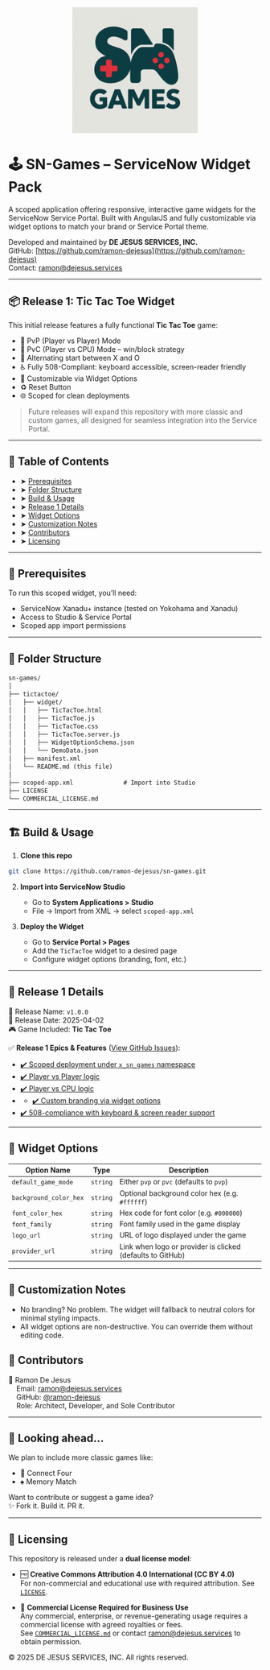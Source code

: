 <p align="center">
  <img src="./logo.png" alt="SN Games Logo" width="250">
</p>

# 🕹️ SN-Games – ServiceNow Widget Pack

A scoped application offering responsive, interactive game widgets for the ServiceNow Service Portal. Built with AngularJS and fully customizable via widget options to match your brand or Service Portal theme.

Developed and maintained by **DE JESUS SERVICES, INC.**  
GitHub: [https://github.com/ramon-dejesus](https://github.com/ramon-dejesus)  
Contact: [ramon@dejesus.services](mailto:ramon@dejesus.services)

---

## 📦 Release 1: Tic Tac Toe Widget

This initial release features a fully functional **Tic Tac Toe** game:

- 👯 PvP (Player vs Player) Mode
- 🤖 PvC (Player vs CPU) Mode – win/block strategy
- 🔄 Alternating start between X and O
- ♿️ Fully 508-Compliant: keyboard accessible, screen-reader friendly
- 🎨 Customizable via Widget Options
- ♻️ Reset Button
- 🌐 Scoped for clean deployments

> Future releases will expand this repository with more classic and custom games, all designed for seamless integration into the Service Portal.

---

## 📖 Table of Contents

- ➤ [Prerequisites](#-prerequisites)
- ➤ [Folder Structure](#-folder-structure)
- ➤ [Build & Usage](#-build--usage)
- ➤ [Release 1 Details](#-release-1-details)
- ➤ [Widget Options](#-widget-options)
- ➤ [Customization Notes](#-customization-notes)
- ➤ [Contributors](#-contributors)
- ➤ [Licensing](#-licensing)

---

## 🍴 Prerequisites

To run this scoped widget, you’ll need:

- ServiceNow Xanadu+ instance (tested on Yokohama and Xanadu)
- Access to Studio & Service Portal
- Scoped app import permissions

---

## 🌵 Folder Structure

```
sn-games/
│
├── tictactoe/
│   ├── widget/
│   │   ├── TicTacToe.html
│   │   ├── TicTacToe.js
│   │   ├── TicTacToe.css
│   │   ├── TicTacToe.server.js
│   │   ├── WidgetOptionSchema.json
│   │   └── DemoData.json
│   ├── manifest.xml
│   └── README.md (this file)
│
├── scoped-app.xml              # Import into Studio
├── LICENSE
└── COMMERCIAL_LICENSE.md
```

---

## 🏗️ Build & Usage

1. **Clone this repo**
```bash
git clone https://github.com/ramon-dejesus/sn-games.git
```

2. **Import into ServiceNow Studio**
   - Go to **System Applications > Studio**
   - File → Import from XML → select `scoped-app.xml`

3. **Deploy the Widget**
   - Go to **Service Portal > Pages**
   - Add the `TicTacToe` widget to a desired page
   - Configure widget options (branding, font, etc.)

---

## 🚀 Release 1 Details

🔖 Release Name: `v1.0.0`  
📅 Release Date: 2025-04-02  
🎮 Game Included: **Tic Tac Toe**

✅ **Release 1 Epics & Features** ([View GitHub Issues](https://github.com/ramon-dejesus/sn-games/milestone/1?closed=1)):

- [✔️ Scoped deployment under `x_sn_games` namespace](https://github.com/ramon-dejesus/sn-games/issues/1)
- [✔️ Player vs Player logic](https://github.com/ramon-dejesus/sn-games/issues/2)
- [✔️ Player vs CPU logic](https://github.com/ramon-dejesus/sn-games/issues/3)
- - [✔️ Custom branding via widget options](https://github.com/ramon-dejesus/sn-games/issues/4)
- [✔️ 508-compliance with keyboard & screen reader support](https://github.com/ramon-dejesus/sn-games/issues/5)


---

## 🧩 Widget Options

| Option Name            | Type     | Description                                                              |
|------------------------|----------|--------------------------------------------------------------------------|
| `default_game_mode`    | `string` | Either `pvp` or `pvc` (defaults to `pvp`)                                |
| `background_color_hex` | `string` | Optional background color hex (e.g. `#ffffff`)                          |
| `font_color_hex`       | `string` | Hex code for font color (e.g. `#000000`)                                |
| `font_family`          | `string` | Font family used in the game display                                    |
| `logo_url`             | `string` | URL of logo displayed under the game                                    |
| `provider_url`         | `string` | Link when logo or provider is clicked (defaults to GitHub)              |

---

## 🎨 Customization Notes

- No branding? No problem. The widget will fallback to neutral colors for minimal styling impacts.
- All widget options are non-destructive. You can override them without editing code.

## 📜 Contributors

👦 Ramon De Jesus  
    Email: [ramon@dejesus.services](mailto:ramon@dejesus.services)  
    GitHub: [@ramon-dejesus](https://github.com/ramon-dejesus)  
    Role: Architect, Developer, and Sole Contributor

---

## 📌 Looking ahead...

We plan to include more classic games like:

- 🎲 Connect Four
- ♠️ Memory Match

Want to contribute or suggest a game idea?  
✨ Fork it. Build it. PR it.

---

## 🔐 Licensing

This repository is released under a **dual license model**:

- 🆓 **Creative Commons Attribution 4.0 International (CC BY 4.0)**  
  For non-commercial and educational use with required attribution. See [`LICENSE`](../LICENSE).

- 💼 **Commercial License Required for Business Use**  
  Any commercial, enterprise, or revenue-generating usage requires a commercial license with agreed royalties or fees.  
  See [`COMMERCIAL_LICENSE.md`](../COMMERCIAL_LICENSE.md) or contact [ramon@dejesus.services](mailto:ramon@dejesus.services) to obtain permission.

© 2025 DE JESUS SERVICES, INC. All rights reserved.
